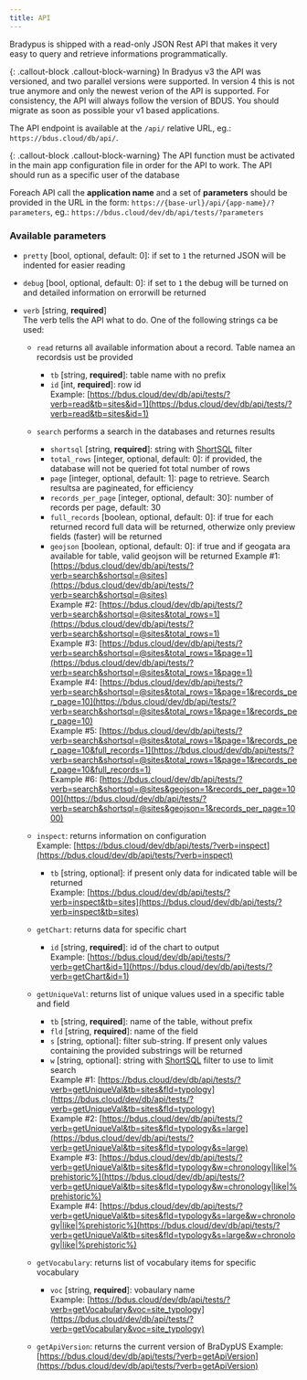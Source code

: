 ```yaml
---
title: API
---
```


Bradypus is shipped with a read-only JSON Rest API that makes it very easy to 
query and retrieve informations programmatically.

{: .callout-block .callout-block-warning}
In Bradyus v3 the API was versioned, and two parallel versions were supported.
In version 4 this is not true anymore and only the newest verion of the API is supported. 
For consistency, the API will always follow the version of BDUS.
You should migrate as soon as possible your v1 based applications.

The API endpoint is available at the `/api/` relative URL, eg.:
`https://bdus.cloud/db/api/`.

{: .callout-block .callout-block-warning}
The API function must be activated in the main app configuration file in order for the API to work. The API should run as a specific user of the database

Foreach API call the **application name**  and a set of **parameters** should be provided in the URL in the form: `https://{base-url}/api/{app-name}/?parameters`, eg.: `https://bdus.cloud/dev/db/api/tests/?parameters`

### Available parameters
- `pretty` [bool, optional, default: 0]: if set to `1` the returned JSON will be indented for easier reading

- `debug` [bool, optional, default: 0]: if set to `1` the debug will be turned on and detailed information on errorwill be returned

- `verb` [string, **required**]  
The verb tells the API what to do. One of the following strings ca be used:

  - `read` returns all available information about a record. Table namea an recordsis ust be provided
    - `tb` [string, **required**]: table name with no prefix
    - `id` [int, **required**]: row id  
    Example: [https://bdus.cloud/dev/db/api/tests/?verb=read&tb=sites&id=1](https://bdus.cloud/dev/db/api/tests/?verb=read&tb=sites&id=1)

  - `search` performs a search in the databases and returnes results
    - `shortsql` [string, **required**]: string with [ShortSQL](/api/shortsql) filter
    - `total_rows` [integer, optional, default: 0]: if provided, the database will not be queried fot total number of rows
    - `page` [integer, optional, default: 1]: page to retrieve. Search resultsa are pagineated, for efficiency
    - `records_per_page`  [integer, optional, default: 30]: number of records per page, default: 30
    - `full_records` [boolean, optional, default: 0]: if true for each returned record full data will be returned, otherwize only preview fields (faster) will be returned  
    - `geojson` [boolean, optional, default: 0]: if true and if geogata ara available for table, valid geojson will be returned
    Example #1: [https://bdus.cloud/dev/db/api/tests/?verb=search&shortsql=@sites](https://bdus.cloud/dev/db/api/tests/?verb=search&shortsql=@sites)  
    Example #2: [https://bdus.cloud/dev/db/api/tests/?verb=search&shortsql=@sites&total_rows=1](https://bdus.cloud/dev/db/api/tests/?verb=search&shortsql=@sites&total_rows=1)  
    Example #3: [https://bdus.cloud/dev/db/api/tests/?verb=search&shortsql=@sites&total_rows=1&page=1](https://bdus.cloud/dev/db/api/tests/?verb=search&shortsql=@sites&total_rows=1&page=1)  
    Example #4: [https://bdus.cloud/dev/db/api/tests/?verb=search&shortsql=@sites&total_rows=1&page=1&records_per_page=10](https://bdus.cloud/dev/db/api/tests/?verb=search&shortsql=@sites&total_rows=1&page=1&records_per_page=10)  
    Example #5: [https://bdus.cloud/dev/db/api/tests/?verb=search&shortsql=@sites&total_rows=1&page=1&records_per_page=10&full_records=1](https://bdus.cloud/dev/db/api/tests/?verb=search&shortsql=@sites&total_rows=1&page=1&records_per_page=10&full_records=1)  
    Example #6: [https://bdus.cloud/dev/db/api/tests/?verb=search&shortsql=@sites&geojson=1&records_per_page=1000](https://bdus.cloud/dev/db/api/tests/?verb=search&shortsql=@sites&geojson=1&records_per_page=1000)

  - `inspect`: returns information on configuration  
  Example: [https://bdus.cloud/dev/db/api/tests/?verb=inspect](https://bdus.cloud/dev/db/api/tests/?verb=inspect)
    - `tb` [string, optional]: if present only data for indicated table will be returned  
    Example: [https://bdus.cloud/dev/db/api/tests/?verb=inspect&tb=sites](https://bdus.cloud/dev/db/api/tests/?verb=inspect&tb=sites)
  
  - `getChart`: returns data for specific chart
    - `id` [string, **required**]: id of the chart to output  
    Example: [https://bdus.cloud/dev/db/api/tests/?verb=getChart&id=1](https://bdus.cloud/dev/db/api/tests/?verb=getChart&id=1)
  
  - `getUniqueVal`: returns list of unique values used in a specific table and field
    - `tb` [string, **required**]: name of the table, without prefix
    - `fld` [string, **required**]: name of the field
    - `s` [string, optional]: filter sub-string. If present only values containing the provided substrings will be returned
    - `w` [string, optional]: string with [ShortSQL](/api/shortsql) filter to use to limit search  
    Example #1: [https://bdus.cloud/dev/db/api/tests/?verb=getUniqueVal&tb=sites&fld=typology](https://bdus.cloud/dev/db/api/tests/?verb=getUniqueVal&tb=sites&fld=typology)  
    Example #2: [https://bdus.cloud/dev/db/api/tests/?verb=getUniqueVal&tb=sites&fld=typology&s=large](https://bdus.cloud/dev/db/api/tests/?verb=getUniqueVal&tb=sites&fld=typology&s=large)  
    Example #3: [https://bdus.cloud/dev/db/api/tests/?verb=getUniqueVal&tb=sites&fld=typology&w=chronology|like|%prehistoric%](https://bdus.cloud/dev/db/api/tests/?verb=getUniqueVal&tb=sites&fld=typology&w=chronology|like|%prehistoric%)  
    Example #4: [https://bdus.cloud/dev/db/api/tests/?verb=getUniqueVal&tb=sites&fld=typology&s=large&w=chronology|like|%prehistoric%](https://bdus.cloud/dev/db/api/tests/?verb=getUniqueVal&tb=sites&fld=typology&s=large&w=chronology|like|%prehistoric%)  
  
  - `getVocabulary`: returns list of vocabulary items for specific vocabulary
    - `voc` [string, **required**]: vobaulary name  
    Example: [https://bdus.cloud/dev/db/api/tests/?verb=getVocabulary&voc=site_typology](https://bdus.cloud/dev/db/api/tests/?verb=getVocabulary&voc=site_typology)

  - `getApiVersion`: returns the current version of BraDypUS
    Example: [https://bdus.cloud/dev/db/api/tests/?verb=getApiVersion](https://bdus.cloud/dev/db/api/tests/?verb=getApiVersion)


